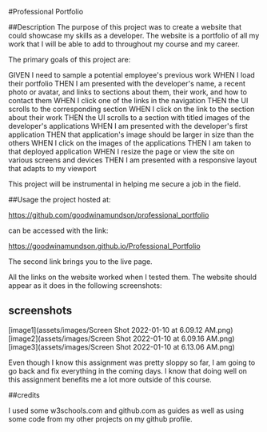 #Professional Portfolio

##Description
The purpose of this project was to create a website that could showcase my skills as a developer. The website is a portfolio of all my work that I will be able to add to throughout my course and my career. 

The primary goals of this project are:

GIVEN I need to sample a potential employee's previous work
WHEN I load their portfolio
THEN I am presented with the developer's name, a recent photo or avatar, and links to sections about them, their work, and how to contact them
WHEN I click one of the links in the navigation
THEN the UI scrolls to the corresponding section
WHEN I click on the link to the section about their work
THEN the UI scrolls to a section with titled images of the developer's applications
WHEN I am presented with the developer's first application
THEN that application's image should be larger in size than the others
WHEN I click on the images of the applications
THEN I am taken to that deployed application
WHEN I resize the page or view the site on various screens and devices
THEN I am presented with a responsive layout that adapts to my viewport

This project will be instrumental in helping me secure a job in the field. 

##Usage
the project hosted at:

https://github.com/goodwinamundson/professional_portfolio 

can be accessed with the link: 

https://goodwinamundson.github.io/Professional_Portfolio 

The second link brings you to the live page.

All the links on the website worked when I tested them. The website should appear as it does in the following screenshots:
## screenshots
[image1](assets/images/Screen Shot 2022-01-10 at 6.09.12 AM.png)
[image2](assets/images/Screen Shot 2022-01-10 at 6.09.16 AM.png)
[image3](assets/images/Screen Shot 2022-01-10 at 6.13.06 AM.png)

Even though I know this assignment was pretty sloppy so far, I am going to go back and fix everything in the coming days. I know that doing well on this assignment benefits me a lot more outside of this course. 

##credits

I used some w3schools.com and github.com as guides as well as using some code from my other projects on my github profile.